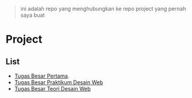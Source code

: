 > ini adalah repo yang menghubungkan ke repo project yang pernah saya buat

# Project


## List

- [Tugas Besar Pertama](https://github.com/dindatiwi/tubespertama).
- [Tugas Besar Praktikum Desain Web](https://github.com/dindatiwi/riddlesite)
- [Tugas Besar Teori Desain Web](https://dindatiwi.github.io/riddlesite/)
